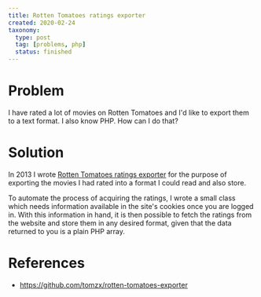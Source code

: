 ```yaml
---
title: Rotten Tomatoes ratings exporter
created: 2020-02-24
taxonomy:
  type: post
  tag: [problems, php]
  status: finished
---
```


# Problem
I have rated a lot of movies on Rotten Tomatoes and I'd like to export them to a text format. I also know PHP. How can I do that?

# Solution
In 2013 I wrote [Rotten Tomatoes ratings exporter](https://github.com/tomzx/rotten-tomatoes-exporter) for the purpose of exporting the movies I had rated into a format I could read and also store.

To automate the process of acquiring the ratings, I wrote a small class which needs information available in the site's cookies once you are logged in. With this information in hand, it is then possible to fetch the ratings from the website and store them in any desired format, given that the data returned to you is a plain PHP array.

# References
* https://github.com/tomzx/rotten-tomatoes-exporter
